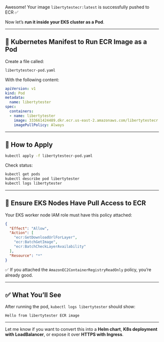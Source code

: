 Awesome! Your image `libertytestecr:latest` is successfully pushed to ECR ✅

Now let’s **run it inside your EKS cluster as a Pod**.

---

## 🚀 Kubernetes Manifest to Run ECR Image as a Pod

Create a file called:

```bash
libertytestecr-pod.yaml
```

With the following content:

```yaml
apiVersion: v1
kind: Pod
metadata:
  name: libertytester
spec:
  containers:
  - name: libertytester
    image: 333661424489.dkr.ecr.us-east-2.amazonaws.com/libertytestecr:latest
    imagePullPolicy: Always

```

---

## 📌 How to Apply

```bash
kubectl apply -f libertytestecr-pod.yaml
```

Check status:

```bash
kubectl get pods
kubectl describe pod libertytester
kubectl logs libertytester
```

---

## 🔐 Ensure EKS Nodes Have Pull Access to ECR

Your EKS worker node IAM role must have this policy attached:

```json
{
  "Effect": "Allow",
  "Action": [
    "ecr:GetDownloadUrlForLayer",
    "ecr:BatchGetImage",
    "ecr:BatchCheckLayerAvailability"
  ],
  "Resource": "*"
}
```

✅ If you attached the `AmazonEC2ContainerRegistryReadOnly` policy, you’re already good.

---

## ✅ What You’ll See

After running the pod, `kubectl logs libertytester` should show:

```
Hello from libertytester ECR image
```

---

Let me know if you want to convert this into a **Helm chart**, **K8s deployment with LoadBalancer**, or expose it over **HTTPS with Ingress**.
